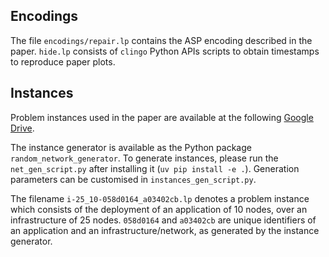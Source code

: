 ## Encodings
The file `encodings/repair.lp` contains the ASP encoding described in the paper. `hide.lp` consists of `clingo` Python APIs scripts to obtain timestamps to reproduce paper plots.

## Instances
Problem instances used in the paper are available at the following [Google Drive](https://drive.google.com/drive/folders/1b_7aZcX7qJwS-NflwNNbqe7Yi1nlhbrR?usp=sharing). 

The instance generator is available as the Python package `random_network_generator`. To generate instances, please run the `net_gen_script.py` after installing it (`uv pip install -e .`). Generation parameters can be customised in `instances_gen_script.py`.

The filename `i-25_10-058d0164_a03402cb.lp` denotes a problem instance which consists of the deployment of an application of 10 nodes, over an infrastructure of 25 nodes. `058d0164` and `a03402cb` are unique identifiers of an application and an infrastructure/network, as generated by the instance generator.
